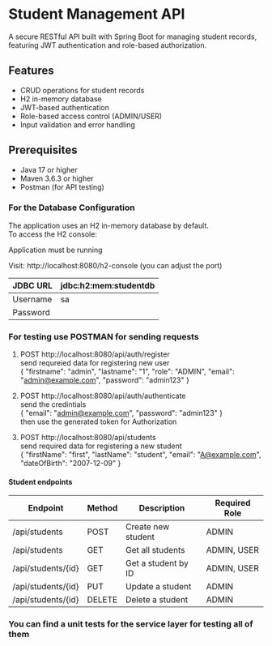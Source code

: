 # Student Management API

A secure RESTful API built with Spring Boot for managing student records, featuring JWT authentication and role-based authorization.

## Features

- CRUD operations for student records
- H2 in-memory database
- JWT-based authentication
- Role-based access control (ADMIN/USER)
- Input validation and error handling

## Prerequisites

- Java 17 or higher
- Maven 3.6.3 or higher
- Postman (for API testing)

### For the Database Configuration
The application uses an H2 in-memory database by default.  <br>
To access the H2 console:

Application must be running <br>

Visit: http://localhost:8080/h2-console (you can adjust the port)

| JDBC URL  | jdbc:h2:mem:studentdb |
|-----------|-----------------------|
| Username  |           sa          |
| Password  |                       |

### For testing use POSTMAN for sending requests 

1. POST http://localhost:8080/api/auth/register  <br>
   send requreied data for registering new user  <br>{ "firstname": "admin", "lastname": "1", "role": "ADMIN", "email": "admin@example.com", "password": "admin123" }   
   
2. POST http://localhost:8080/api/auth/authenticate  <br>
   send the credintials  <br>{ "email": "admin@example.com", "password": "admin123" } <br>
   then use the generated token for Authorization

3. POST http://localhost:8080/api/students  <br>
    send required data for registering a new student <br> { "firstName": "first", "lastName": "student", "email": "A@example.com", "dateOfBirth": "2007-12-09" }

 #### Student endpoints  <br>
 

|    Endpoint           | Method |     Description      | Required Role  |
|-----------------------|--------|----------------------|----------------|
| /api/students         |  POST  | Create new student   |     ADMIN      |
| /api/students         |  GET   | Get all students     |  ADMIN, USER   |
| /api/students/{id}    |  GET   | Get a student by ID  |  ADMIN, USER   |
| /api/students/{id}    |  PUT   | Update a student     |     ADMIN      |
| /api/students/{id}    | DELETE | Delete a student     |     ADMIN      |

### You can find a unit tests for the service layer for testing all of them

